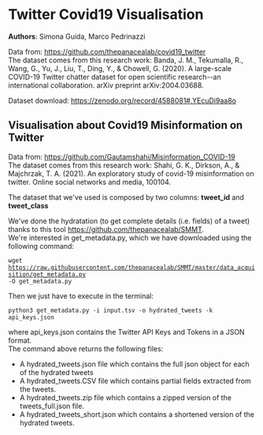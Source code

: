 # Twitter Covid19 Visualisation

<b>Authors</b>: Simona Guida, Marco Pedrinazzi

Data from: https://github.com/thepanacealab/covid19_twitter <br>
The dataset comes from this research work: Banda, J. M., Tekumalla, R., Wang, G., Yu, J., Liu, T., Ding, Y., & Chowell, G. (2020). A large-scale COVID-19 Twitter chatter dataset for open scientific research--an international collaboration. arXiv preprint arXiv:2004.03688.

Dataset download: https://zenodo.org/record/4588081#.YEcuDi9aa8o


<h2>Visualisation about Covid19 Misinformation on Twitter</h2>

Data from: https://github.com/Gautamshahi/Misinformation_COVID-19 <br>
The dataset comes from this research work: Shahi, G. K., Dirkson, A., & Majchrzak, T. A. (2021). An exploratory study of covid-19 misinformation on twitter. Online social networks and media, 100104.<br>

The dataset that we've used is composed by two columns: <b>tweet_id</b> and <b>tweet_class</b><br>

We've done the hydratation (to get complete details (i.e. fields) of a tweet) thanks to this tool https://github.com/thepanacealab/SMMT. <br>
We're interested in get_metadata.py, which we have downloaded using the following command:<br>

<code>wget https://raw.githubusercontent.com/thepanacealab/SMMT/master/data_acquisition/get_metadata.py -O get_metadata.py</code>
<br>

Then we just have to execute in the terminal:<br>

<code>python3 get_metadata.py -i input.tsv -o hydrated_tweets -k api_keys.json</code><br>

where api_keys.json contains the Twitter API Keys and Tokens in a JSON format.
<br>
The command above returns the following files:
- A hydrated_tweets.json file which contains the full json object for each of the hydrated tweets
- A hydrated_tweets.CSV file which contains partial fields extracted from the tweets.
- A hydrated_tweets.zip file which contains a zipped version of the tweets_full.json file.
- A hydrated_tweets_short.json which contains a shortened version of the hydrated tweets.
